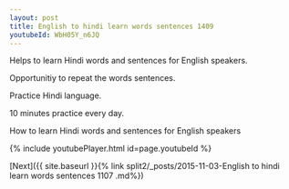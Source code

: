 ```yaml
---
layout: post
title: English to hindi learn words sentences 1409 
youtubeId: WbH05Y_n6JQ
---
```

 
 
Helps to learn Hindi words and sentences for English speakers.

Opportunitiy to repeat the words sentences. 

Practice Hindi language. 
 
10 minutes practice every day. 
 
How to learn Hindi words and sentences for English speakers 
 
{% include youtubePlayer.html id=page.youtubeId %}
 
 
[Next]({{ site.baseurl }}{% link  split2/_posts/2015-11-03-English to hindi learn words sentences 1107 .md%})
 
